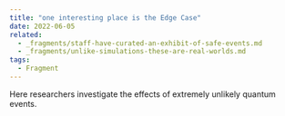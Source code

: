 ```yaml
---
title: "one interesting place is the Edge Case"
date: 2022-06-05
related:
  - _fragments/staff-have-curated-an-exhibit-of-safe-events.md
  - _fragments/unlike-simulations-these-are-real-worlds.md
tags:
  - Fragment
---
```

Here researchers investigate the effects of extremely unlikely quantum events. 
